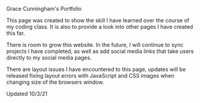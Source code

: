 Grace Cunningham's Portfolio

This page was created to show the skill I have learned over the course of my coding class. It is also to provide a look into other pages I have created this far.

There is room to grow this website. In the future, I will continue to sync projects I have completed, as well as add social media links that take users directly to my social media pages.

There are layout issues I have encountered to this page, updates will be released fixing layout errors with JavaScript and CSS images when changing size of the browsers window.

Updated 10/3/21